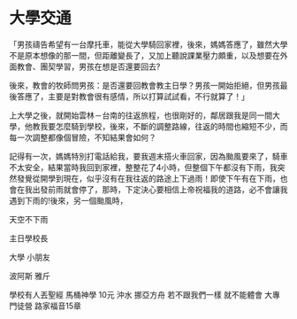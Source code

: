# 大學交通

「男孩禱告希望有一台摩托車，能從大學騎回家裡，後來，媽媽答應了，雖然大學不是原本想像的那一間，但距離變長了，又加上聽說課業壓力頗重，以及想要在外面教會、團契學習，男孩在想是否還要回去?

後來，教會的牧師問男孩：是否還要回教會教主日學？男孩一開始拒絕，但男孩最後答應了，主要是對教會很有感情，所以打算試試看，不行就算了！」

上大學之後，就開始雲林－台南的往返旅程，也很剛好的，鄰居跟我是同一間大學，他教我要怎麼騎到學校，後來，不斷的調整路線，往返的時間也縮短不少，而每一次調整都像個冒險，不知結果會如何？

記得有一次，媽媽特別打電話給我，要我週末搭火車回家，因為颱風要來了，騎車不太安全，結果當時我回到家裡，整整花了4小時，但整個下午都沒有下雨，我突然發覺從開學到現在，似乎沒有在我往返的路途上下過雨！即使下午有在下雨，也會在我出發前雨就會停了，那時，下定決心要相信上帝祝福我的道路，必不會讓我遇到下雨的!後來，另一個颱風時，

天空不下雨

主日學校長

大學 小朋友

波阿斯 雅斤

學校有人丟聖經 馬桶神學 10元 沖水 挪亞方舟 若不跟我們一樣 就不能體會 大專門徒營 路家福音15章